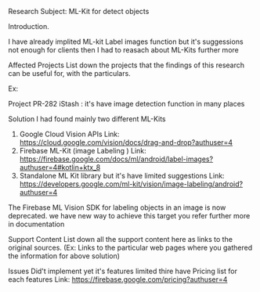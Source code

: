 Research Subject: ML-Kit for detect objects

Introduction.

I have already implited ML-kit Label images function but it's suggessions not enough for clients then I had to reasach about ML-Kits further more




Affected Projects
List down the projects that the findings of this research can be useful for, with the particulars.

Ex:

Project PR-282 iStash : it's have image detection function in many places

Solution
I had found mainly two different ML-Kits
1) Google Cloud Vision APIs Link: https://cloud.google.com/vision/docs/drag-and-drop?authuser=4
2) Firebase ML-Kit (image Labeling ) Link: https://firebase.google.com/docs/ml/android/label-images?authuser=4#kotlin+ktx_8
3) Standalone ML Kit library but it's have limited suggestions Link: https://developers.google.com/ml-kit/vision/image-labeling/android?authuser=4



The Firebase ML Vision SDK for labeling objects in an image is now deprecated. we have new way to achieve this target
you refer further more in documentation

Support Content
List down all the support content here as links to the original sources. (Ex: Links to the particular web pages where you gathered the information for above solution)

Issues
Did't implement yet
it's features limited thire have Pricing list for each features
Link: https://firebase.google.com/pricing?authuser=4

